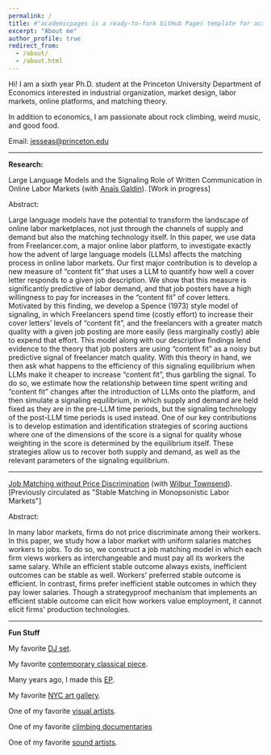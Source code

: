 ```yaml
---
permalink: /
title: #"academicpages is a ready-to-fork GitHub Pages template for academic personal websites"
excerpt: "About me"
author_profile: true
redirect_from: 
  - /about/
  - /about.html
---
```


Hi! I am a sixth year Ph.D. student at the Princeton University Department of Economics interested in industrial organization, market design, labor markets, online platforms, and matching theory.

In addition to economics, I am passionate about rock climbing, weird music, and good food.

Email: jesseas@princeton.edu

---

**Research:**

Large Language Models and the Signaling Role of Written Communication in Online Labor Markets (with [Anaïs Galdin](https://www.anaisgaldin.com/home)). [Work in progress]

Abstract:

Large language models have the potential to transform the landscape of online labor marketplaces, not just through the channels of supply and demand but also the matching technology itself. In this paper, we use data from Freelancer.com, a major online labor platform, to investigate exactly how the advent of large language models (LLMs) affects the matching process in online labor markets. Our first major contribution is to develop a new measure of “content fit” that uses a LLM to quantify how well a cover letter responds to a given job description. We show that this measure is significantly predictive of labor demand, and that job posters have a high willingness to pay for increases in the “content fit” of cover letters. Motivated by this finding, we develop a Spence (1973) style model of signaling, in which Freelancers spend time (costly effort) to increase their cover letters’ levels of “content fit”, and the freelancers with a greater match quality with a given job posting are more easily (less marginally costly) able to expend that effort. This model along with our descriptive findings lend evidence to the theory that job posters are using “content fit” as a noisy but predictive signal of freelancer match quality. With this theory in hand, we then ask what happens to the efficiency of this signaling equilibrium when LLMs make it cheaper to increase “content fit”, thus garbling the signal. To do so, we estimate how the relationship between time spent writing and “content fit” changes after the introduction of LLMs onto the platform, and then simulate a signaling equilibrium, in which supply and demand are held fixed as they are in the pre-LLM time periods, but the signaling technology of the post-LLM time periods is used instead. One of our key contributions is to develop  estimation and identification strategies of scoring auctions where one of the dimensions of the score is a signal for quality whose weighting in the score is determined by the equilibrium itself. These strategies allow us to recover both supply and demand, as well as the relevant parameters of the signaling equilibrium. 

---

[Job Matching without Price Discrimination](https://wilburtownsend.github.io/papers/market%20design%20monopsony.pdf) (with [Wilbur Townsend](https://wilburtownsend.github.io)). [Previously circulated as "Stable Matching in Monopsonistic Labor Markets"]

Abstract:


In many labor markets, firms do not price discriminate among their workers. In this paper, we study how a labor market with uniform salaries matches workers to jobs. To do so, we construct a job matching model in which each firm views workers as interchangeable and must pay all its workers the same salary. While an efficient stable outcome  always exists, inefficient outcomes can be stable as well. Workers' preferred stable outcome is efficient. In contrast, firms prefer inefficient stable outcomes in which they pay lower salaries. Though a strategyproof mechanism that implements an efficient stable outcome can elicit how workers value employment, it cannot elicit firms' production technologies.

---


**Fun Stuff**

My favorite [DJ set](https://www.youtube.com/watch?v=IUjWumGIqe8).

My favorite [contemporary classical piece](https://www.youtube.com/watch?v=NDVMtnaB28E).

Many years ago, I made this [EP](https://jessesilbert.bandcamp.com).

My favorite [NYC art gallery](https://bitforms.art).

One of my favorite [visual artists](http://www.artbylanyao.com).

One of my favorite [climbing documentaries](https://www.youtube.com/watch?v=dnSnd-xGtNI)

One of my favorite [sound artists](https://vimeo.com/7235817).
